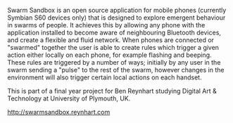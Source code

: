 Swarm Sandbox is an open source application for mobile phones (currently Symbian S60 devices only) that is designed to explore emergent behaviour in swarms of people.
It achieves this by allowing any phone with the application installed to become aware of neighbouring Bluetooth devices, and create a flexible and fluid network. When phones are connected or "swarmed" together the user is able to create rules which trigger a given action either locally on each phone, for example flashing and beeping.
These rules are triggered by a number of ways; initially by any user in the swarm sending a "pulse" to the rest of the swarm, however changes in the environment will also trigger certain local actions on each handset.

This is part of a final year project for Ben Reynhart studying Digital Art & Technology at University of Plymouth, UK.

http://swarmsandbox.reynhart.com
